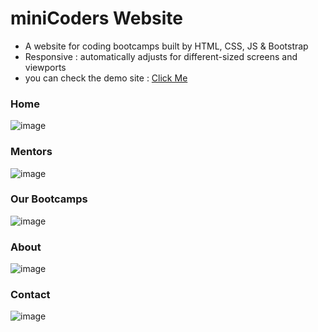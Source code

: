# miniCoders Website
* A website for coding bootcamps built by HTML, CSS, JS &amp; Bootstrap 
* Responsive : automatically adjusts for different-sized screens and viewports
* you can check the demo site : <a href="https://minicoders1.github.io/" target="_blank">Click Me</a>


### Home
![image](https://user-images.githubusercontent.com/83988379/192106920-38b90f1c-9360-41af-99ce-e65198122907.png)

### Mentors
![image](https://user-images.githubusercontent.com/83988379/192107055-dd841d49-9ece-475d-84a6-616e76e4b1a0.png)
### Our Bootcamps
![image](https://user-images.githubusercontent.com/83988379/192107145-e50d9cd9-a5d0-431d-8598-0c7c1f339e08.png)
### About
![image](https://user-images.githubusercontent.com/83988379/192107176-953a7c4f-7cec-4a8e-94df-426b21c283ff.png)
### Contact
![image](https://user-images.githubusercontent.com/83988379/192107169-e56a3161-33c3-48f5-bdca-eddf9acbf14e.png)
